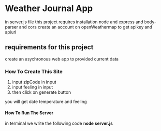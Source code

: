 # Weather Journal App

in server.js file this project requires installation
node and express and body-parser and cors
create an account on openWeathermap to get apikey and apiurl

## requirements for this project

create an asychronous web app to provided current data

### How To Create This Site

1. input zipCode In input
2. input feeling in input
3. then click on generate button

you will get date temperature and feeling

#### How To Run The Server

in terminal we write the following code
**node server.js**
